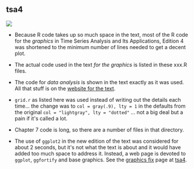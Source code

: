 ## tsa4
<a href="https://github.com/nickpoison"><img src="https://img.shields.io/badge/NickyPoison-approved-ff69b4.svg?style=flat"></a>

* Because R code takes up so much space in the text, most of the R code for the *graphics* in Time Series Analysis and Its Applications, Edition 4 was shortened to the minimum number of lines needed to get a decent plot.

* The actual code used in the text *for the graphics* is listed in these xxx.R files.  

* The code for *data analysis* is shown in the text exactly as it was used.  All that stuff is on the [website for the text](http://www.stat.pitt.edu/stoffer/tsa4/).

* `grid.r` as listed here was used instead of writing out the details each time... the change was to `col = gray(.9), lty = 1` in the defaults from the original `col = "lightgray", lty = "dotted"` ... not a big deal but a pain if it's called a lot.

* Chapter 7 code is long, so there are a number of files in that directory.

* The use of `ggplot2` in the new edition of the text was considered for about 2 seconds, but it's not what the text is about and it would have added too much space to address it.  Instead, a web page is devoted to `ggplot`, `ggfortify` and base graphics. See the [graphics fix](http://www.stat.pitt.edu/stoffer/tsa4/tsgraphics.htm) page at [tsa4](http://www.stat.pitt.edu/stoffer/tsa4/).
